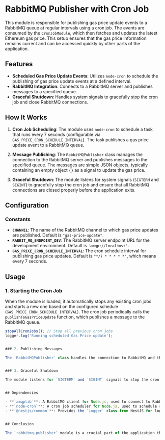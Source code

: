 # RabbitMQ Publisher with Cron Job

This module is responsible for publishing gas price update events to a RabbitMQ queue at regular intervals using a cron job. The events are consumed by the `CronJobModule`, which then fetches and updates the latest Ethereum gas price. This setup ensures that the gas price information remains current and can be accessed quickly by other parts of the application.

## Features

- **Scheduled Gas Price Update Events**: Utilizes `node-cron` to schedule the publishing of gas price update events at a defined interval.
- **RabbitMQ Integration**: Connects to a RabbitMQ server and publishes messages to a specified queue.
- **Graceful Shutdown**: Handles system signals to gracefully stop the cron job and close RabbitMQ connections.

## How It Works

1. **Cron Job Scheduling**: The module uses `node-cron` to schedule a task that runs every 7 seconds (configurable via `GAS_PRICE_CRON_SCHEDULE_INTERVAL`). The task publishes a gas price update event to a RabbitMQ queue.
  
2. **Message Publishing**: The `RabbitMQPublisher` class manages the connection to the RabbitMQ server and publishes messages to the specified queue. The messages are simple JSON objects, typically containing an empty object `{}` as a signal to update the gas price.

3. **Graceful Shutdown**: The module listens for system signals (`SIGTERM` and `SIGINT`) to gracefully stop the cron job and ensure that all RabbitMQ connections are closed properly before the application exits.

## Configuration

### Constants

- **`CHANNEL`**: The name of the RabbitMQ channel to which gas price updates are published. Default is `"gas-price-update"`.
- **`RABBIT_MQ_ENDPOINT_DEV`**: The RabbitMQ server endpoint URL for the development environment. Default is `'amqp://localhost'`.
- **`GAS_PRICE_CRON_SCHEDULE_INTERVAL`**: The cron schedule interval for publishing gas price updates. Default is `"*/7 * * * * *"`, which means every 7 seconds.

## Usage

### 1. Starting the Cron Job

When the module is loaded, it automatically stops any existing cron jobs and starts a new one based on the configured schedule (`GAS_PRICE_CRON_SCHEDULE_INTERVAL`). The cron job periodically calls the `publishToGasPriceUpdate` function, which publishes a message to the RabbitMQ queue.

```javascript
stopAllCronJobs(); // Stop all previous cron jobs
logger.log('Running scheduled Gas Price update');


### 2. Publishing Messages

The `RabbitMQPublisher` class handles the connection to RabbitMQ and the publishing of messages to the queue.


### 3. Graceful Shutdown

The module listens for `SIGTERM` and `SIGINT` signals to stop the cron job and close the RabbitMQ connection gracefully.


## Dependencies

- **`amqplib`**: A RabbitMQ client for Node.js, used to connect to RabbitMQ and manage queues.
- **`node-cron`**: A cron job scheduler for Node.js, used to schedule recurring tasks.
- **`@nestjs/common`**: Provides the `Logger` class from NestJS for logging messages.


## Conclusion

The `rabbitmq-publisher` module is a crucial part of the application that ensures Ethereum gas price data is regularly updated by triggering events through RabbitMQ. It runs a cron job that publishes messages to a RabbitMQ queue, which the `CronJobModule` listens to and responds by fetching the latest gas prices. This module is essential for applications that require real-time gas price data for their operations.
